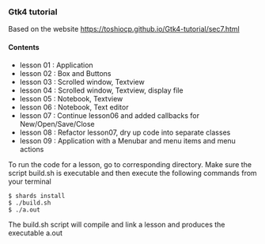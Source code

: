 ### Gtk4 tutorial

Based on the website https://toshiocp.github.io/Gtk4-tutorial/sec7.html


#### Contents
- lesson 01 : Application
- lesson 02 : Box and Buttons
- lesson 03 : Scrolled window, Textview
- lesson 04 : Scrolled window, Textview, display file
- lesson 05 : Notebook, Textview
- lesson 06 : Notebook, Text editor
- lesson 07 : Continue lesson06 and added callbacks for New/Open/Save/Close
- lesson 08 : Refactor lesson07, dry up code into separate classes
- lesson 09 : Application with a Menubar and menu items and menu actions

To run the code for a lesson, go to
corresponding directory. Make sure
the script build.sh is executable and then
execute the following commands from
your terminal

````
$ shards install
$ ./build.sh
$ ./a.out
````

The build.sh script will compile and link a lesson
and produces the executable a.out
